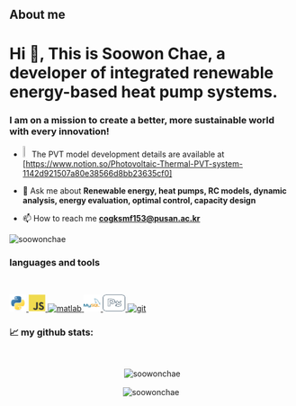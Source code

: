 ## About me

<h1 align="left">Hi 👋, This is Soowon Chae, a developer of integrated renewable energy-based heat pump systems.</h1>
<h3 align="left">I am on a mission to create a better, more sustainable world with every innovation!</h3>

- <img src="https://cdn-icons-png.flaticon.com/512/2990/2990824.png" width="2.5%" height="1.5%"> The PVT model development details are available at [https://www.notion.so/Photovoltaic-Thermal-PVT-system-1142d921507a80e38566d8bb23635cf0]

- 💬 Ask me about **Renewable energy, heat pumps, RC models, dynamic analysis, energy evaluation, optimal control, capacity design**

- 📫 How to reach me **cogksmf153@pusan.ac.kr**

<p align="left"> <img src="https://komarev.com/ghpvc/?username=soowonchae&label=Profile%20views&color=0e75b6&style=flat" alt="soowonchae" /> </p>

<h3 align="left">languages and tools</h3>
<br />
<p align="left">
  <a href="https://www.python.org" target="_blank" rel="noreferrer">
    <img src="https://raw.githubusercontent.com/devicons/devicon/master/icons/python/python-original.svg" alt="python" height="30"/>
  </a>
  <a href="https://developer.mozilla.org/en-US/docs/Web/JavaScript" target="_blank" rel="noreferrer">
    <img src="https://raw.githubusercontent.com/devicons/devicon/master/icons/javascript/javascript-original.svg" alt="javascript" height="30"/>
  </a>
  <a href="https://www.mathworks.com/" target="_blank" rel="noreferrer">
    <img src="https://upload.wikimedia.org/wikipedia/commons/2/21/Matlab_Logo.png" alt="matlab" height="30"/>
  </a>
  <a href="https://www.mysql.com/" target="_blank" rel="noreferrer">
    <img src="https://raw.githubusercontent.com/devicons/devicon/master/icons/mysql/mysql-original-wordmark.svg" alt="mysql" height="30"/>
  </a>
  
  <a href="https://www.photoshop.com/en" target="_blank" rel="noreferrer">
    <img src="https://raw.githubusercontent.com/devicons/devicon/master/icons/photoshop/photoshop-line.svg" alt="photoshop" width="40" height="30"/>
  </a>
  
  <a href="https://git-scm.com/" target="_blank" rel="noreferrer">
    <img src="https://www.vectorlogo.zone/logos/git-scm/git-scm-icon.svg" alt="git" height="30"/>
   </a>
</p>

<h3 align="left">📈 my github stats:</h3>
<br />
<p  align="center">&nbsp;<img align="center" src="https://github-readme-stats.vercel.app/api?username=soowonchae&show_icons=true&locale=en" alt="soowonchae" /></p>

<p  align="center"><img align="center" src="https://github-readme-streak-stats.herokuapp.com/?user=soowonchae&" alt="soowonchae" /></p>
